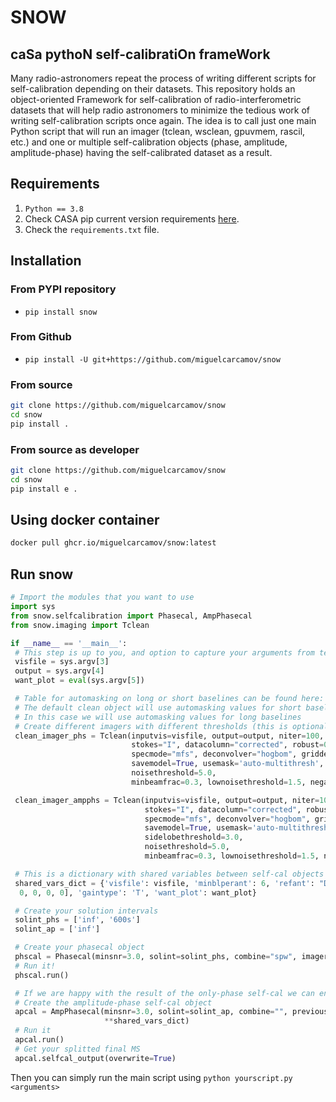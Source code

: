 # **SNOW**

## ca**S**a pytho**N** self-calibrati**O**n frame**W**ork

Many radio-astronomers repeat the process of writing different scripts for self-calibration
depending on their datasets. This repository holds an object-oriented Framework for self-calibration
of radio-interferometric datasets that will help radio astronomers to minimize the tedious work of
writing self-calibration scripts once again. The idea is to call just one main Python script that
will run an imager (tclean, wsclean, gpuvmem, rascil, etc.) and one or multiple self-calibration
objects (phase, amplitude, amplitude-phase) having the self-calibrated dataset as a result.

## Requirements

1. `Python == 3.8`
2. Check CASA pip current version requirements [here](https://casadocs.readthedocs.io/en/stable/notebooks/introduction.html#Modular-Packages).
3. Check the `requirements.txt` file.

## Installation

### From PYPI repository

- `pip install snow`

### From Github

- `pip install -U git+https://github.com/miguelcarcamov/snow`

### From source

```bash
git clone https://github.com/miguelcarcamov/snow
cd snow
pip install .
```

### From source as developer

```bash
git clone https://github.com/miguelcarcamov/snow
cd snow
pip install e .
```

## Using docker container

```bash
docker pull ghcr.io/miguelcarcamov/snow:latest
```

## Run snow

```python
# Import the modules that you want to use
import sys
from snow.selfcalibration import Phasecal, AmpPhasecal
from snow.imaging import Tclean

if __name__ == '__main__':
 # This step is up to you, and option to capture your arguments from terminal is using sys.argv
 visfile = sys.argv[3]
 output = sys.argv[4]
 want_plot = eval(sys.argv[5])

 # Table for automasking on long or short baselines can be found here: https://casaguides.nrao.edu/index.php/Automasking_Guide
 # The default clean object will use automasking values for short baselines
 # In this case we will use automasking values for long baselines
 # Create different imagers with different thresholds (this is optional, you can create just one)
 clean_imager_phs = Tclean(inputvis=visfile, output=output, niter=100, M=1024, N=1024, cell="0.005arcsec",
                           stokes="I", datacolumn="corrected", robust=0.5,
                           specmode="mfs", deconvolver="hogbom", gridder="standard",
                           savemodel=True, usemask='auto-multithresh', threshold="0.1mJy", sidelobethreshold=3.0,
                           noisethreshold=5.0,
                           minbeamfrac=0.3, lownoisethreshold=1.5, negativethreshold=0.0, interactive=True)

 clean_imager_ampphs = Tclean(inputvis=visfile, output=output, niter=100, M=1024, N=1024, cell="0.005arcsec",
                              stokes="I", datacolumn="corrected", robust=0.5,
                              specmode="mfs", deconvolver="hogbom", gridder="standard",
                              savemodel=True, usemask='auto-multithresh', threshold="0.025mJy",
                              sidelobethreshold=3.0,
                              noisethreshold=5.0,
                              minbeamfrac=0.3, lownoisethreshold=1.5, negativethreshold=0.0, interactive=True)

 # This is a dictionary with shared variables between self-cal objects
 shared_vars_dict = {'visfile': visfile, 'minblperant': 6, 'refant': "DA51", 'spwmap': [
  0, 0, 0, 0], 'gaintype': 'T', 'want_plot': want_plot}

 # Create your solution intervals
 solint_phs = ['inf', '600s']
 solint_ap = ['inf']

 # Create your phasecal object
 phscal = Phasecal(minsnr=3.0, solint=solint_phs, combine="spw", imager=clean_imager_phs, **shared_vars_dict)
 # Run it!
 phscal.run()

 # If we are happy with the result of the only-phase self-cal we can end the code here, if not...
 # Create the amplitude-phase self-cal object
 apcal = AmpPhasecal(minsnr=3.0, solint=solint_ap, combine="", previous_selfcal=phscal, imager=clean_imager_ampphs,
                     **shared_vars_dict)
 # Run it
 apcal.run()
 # Get your splitted final MS
 apcal.selfcal_output(overwrite=True)
```

Then you can simply run the main script using `python yourscript.py <arguments>`
